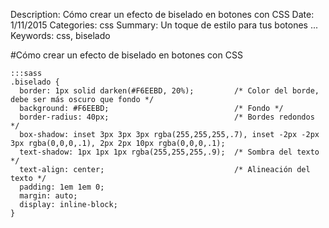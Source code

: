 Description: Cómo crear un efecto de biselado en botones con CSS
Date: 1/11/2015
Categories: css
Summary: Un toque de estilo para tus botones ...
Keywords: css, biselado

#Cómo crear un efecto de biselado en botones con CSS

    :::sass
    .biselado {
      border: 1px solid darken(#F6EEBD, 20%);         /* Color del borde, debe ser más oscuro que fondo */
      background: #F6EEBD;                            /* Fondo */
      border-radius: 40px;                            /* Bordes redondos */
      box-shadow: inset 3px 3px 3px rgba(255,255,255,.7), inset -2px -2px 3px rgba(0,0,0,.1), 2px 2px 10px rgba(0,0,0,.1);
      text-shadow: 1px 1px 1px rgba(255,255,255,.9);  /* Sombra del texto */
      text-align: center;                             /* Alineación del texto */
      padding: 1em 1em 0;
      margin: auto;
      display: inline-block;
    }
